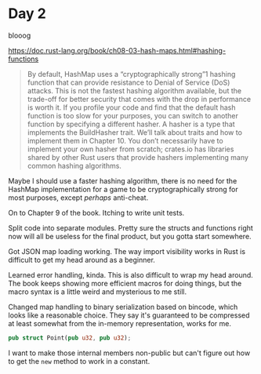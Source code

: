 # Day 2

blooog

https://doc.rust-lang.org/book/ch08-03-hash-maps.html#hashing-functions

> By default, HashMap uses a “cryptographically strong”1 hashing function that can provide resistance to Denial of Service (DoS) attacks. This is not the fastest hashing algorithm available, but the trade-off for better security that comes with the drop in performance is worth it. If you profile your code and find that the default hash function is too slow for your purposes, you can switch to another function by specifying a different hasher. A hasher is a type that implements the BuildHasher trait. We’ll talk about traits and how to implement them in Chapter 10. You don’t necessarily have to implement your own hasher from scratch; crates.io has libraries shared by other Rust users that provide hashers implementing many common hashing algorithms.

Maybe I should use a faster hashing algorithm, there is no need for the HashMap implementation for a game to be cryptographically strong for most purposes, except _perhaps_ anti-cheat.

On to Chapter 9 of the book. Itching to write unit tests.

Split code into separate modules. Pretty sure the structs and functions right now will all be useless for the final product,
but you gotta start somewhere.

Got JSON map loading working. The way import visibility works in Rust is difficult to get my head around as a beginner.

Learned error handling, kinda. This is also difficult to wrap my head around. The book keeps showing more efficient macros for doing things, but the macro syntax is a little weird and mysterious to me still.

Changed map handling to binary serialization based on bincode, which looks like a reasonable choice. They say it's guaranteed to be compressed at least somewhat from the in-memory representation, works for me.

```rust
pub struct Point(pub u32, pub u32);
```

I want to make those internal members non-public but can't figure out how to get the `new` method to work in a constant.